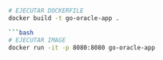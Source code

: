 ```bash
# EJECUTAR DOCKERFILE
docker build -t go-oracle-app .  

```bash
# EJECUTAR IMAGE
docker run -it -p 8080:8080 go-oracle-app